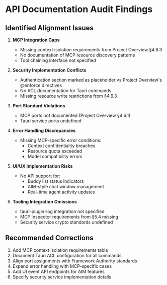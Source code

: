 # API Documentation Audit Findings

## Identified Alignment Issues

1. **MCP Integration Gaps**  
   - Missing context isolation requirements from Project Overview §4.6.3
   - No documentation of MCP resource discovery patterns
   - Tool chaining interface not specified

2. **Security Implementation Conflicts**  
   - Authentication section marked as placeholder vs Project Overview's @enforce directives
   - No ACL documentation for Tauri commands
   - Missing resource write restrictions from §4.6.3

3. **Port Standard Violations**  
   - MCP ports not documented (Project Overview §4.6.1)
   - Tauri service ports undefined

4. **Error Handling Discrepancies**  
   - Missing MCP-specific error conditions:
     - Context confidentiality breaches
     - Resource quota exceeded
     - Model compatibility errors

5. **UI/UX Implementation Risks**  
   - No API support for:
     - Buddy list status indicators
     - AIM-style chat window management
     - Real-time agent activity updates

6. **Tooling Integration Omissions**  
   - tauri-plugin-log integration not specified
   - MCP Inspector requirements from §5.4 missing
   - Security service crypto standards undefined

## Recommended Corrections

1. Add MCP context isolation requirements table
2. Document Tauri ACL configuration for all commands
3. Align port assignments with Framework Authority standards
4. Expand error handling with MCP-specific cases
5. Add UI event API endpoints for AIM features
6. Specify security service implementation details
